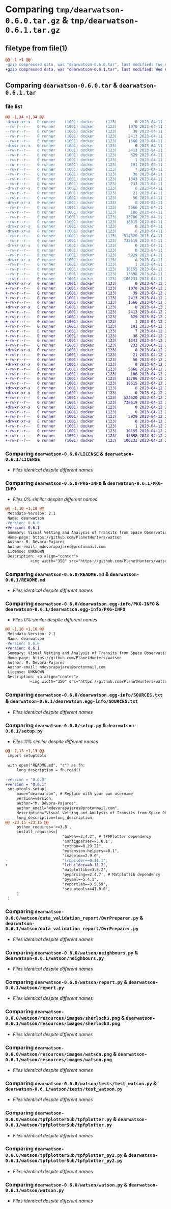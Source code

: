 # Comparing `tmp/dearwatson-0.6.0.tar.gz` & `tmp/dearwatson-0.6.1.tar.gz`

## filetype from file(1)

```diff
@@ -1 +1 @@
-gzip compressed data, was "dearwatson-0.6.0.tar", last modified: Tue Apr 11 10:28:50 2023, max compression
+gzip compressed data, was "dearwatson-0.6.1.tar", last modified: Wed Apr 12 20:50:55 2023, max compression
```

## Comparing `dearwatson-0.6.0.tar` & `dearwatson-0.6.1.tar`

### file list

```diff
@@ -1,34 +1,34 @@
-drwxr-xr-x   0 runner    (1001) docker     (123)        0 2023-04-11 10:28:50.418296 dearwatson-0.6.0/
--rw-r--r--   0 runner    (1001) docker     (123)     1070 2023-04-11 10:28:35.000000 dearwatson-0.6.0/LICENSE
--rw-r--r--   0 runner    (1001) docker     (123)       39 2023-04-11 10:28:35.000000 dearwatson-0.6.0/MANIFEST.in
--rw-r--r--   0 runner    (1001) docker     (123)     2413 2023-04-11 10:28:50.418296 dearwatson-0.6.0/PKG-INFO
--rw-r--r--   0 runner    (1001) docker     (123)     1666 2023-04-11 10:28:35.000000 dearwatson-0.6.0/README.md
-drwxr-xr-x   0 runner    (1001) docker     (123)        0 2023-04-11 10:28:50.414296 dearwatson-0.6.0/dearwatson.egg-info/
--rw-r--r--   0 runner    (1001) docker     (123)     2413 2023-04-11 10:28:50.000000 dearwatson-0.6.0/dearwatson.egg-info/PKG-INFO
--rw-r--r--   0 runner    (1001) docker     (123)      629 2023-04-11 10:28:50.000000 dearwatson-0.6.0/dearwatson.egg-info/SOURCES.txt
--rw-r--r--   0 runner    (1001) docker     (123)        1 2023-04-11 10:28:50.000000 dearwatson-0.6.0/dearwatson.egg-info/dependency_links.txt
--rw-r--r--   0 runner    (1001) docker     (123)      191 2023-04-11 10:28:50.000000 dearwatson-0.6.0/dearwatson.egg-info/requires.txt
--rw-r--r--   0 runner    (1001) docker     (123)        7 2023-04-11 10:28:50.000000 dearwatson-0.6.0/dearwatson.egg-info/top_level.txt
--rw-r--r--   0 runner    (1001) docker     (123)       38 2023-04-11 10:28:50.418296 dearwatson-0.6.0/setup.cfg
--rw-r--r--   0 runner    (1001) docker     (123)     1343 2023-04-11 10:28:37.000000 dearwatson-0.6.0/setup.py
--rw-r--r--   0 runner    (1001) docker     (123)      233 2023-04-11 10:28:37.000000 dearwatson-0.6.0/tox.ini
-drwxr-xr-x   0 runner    (1001) docker     (123)        0 2023-04-11 10:28:50.414296 dearwatson-0.6.0/watson/
--rw-r--r--   0 runner    (1001) docker     (123)       21 2023-04-11 10:28:37.000000 dearwatson-0.6.0/watson/__init__.py
--rw-r--r--   0 runner    (1001) docker     (123)       56 2023-04-11 10:28:37.000000 dearwatson-0.6.0/watson/constants.py
-drwxr-xr-x   0 runner    (1001) docker     (123)        0 2023-04-11 10:28:50.414296 dearwatson-0.6.0/watson/data_validation_report/
--rw-r--r--   0 runner    (1001) docker     (123)     5666 2023-04-11 10:28:37.000000 dearwatson-0.6.0/watson/data_validation_report/DvrPreparer.py
--rw-r--r--   0 runner    (1001) docker     (123)      106 2023-04-11 10:28:37.000000 dearwatson-0.6.0/watson/data_validation_report/__init__.py
--rw-r--r--   0 runner    (1001) docker     (123)    13706 2023-04-11 10:28:37.000000 dearwatson-0.6.0/watson/neighbours.py
--rw-r--r--   0 runner    (1001) docker     (123)    18515 2023-04-11 10:28:37.000000 dearwatson-0.6.0/watson/report.py
-drwxr-xr-x   0 runner    (1001) docker     (123)        0 2023-04-11 10:28:50.414296 dearwatson-0.6.0/watson/resources/
-drwxr-xr-x   0 runner    (1001) docker     (123)        0 2023-04-11 10:28:50.414296 dearwatson-0.6.0/watson/resources/images/
--rw-r--r--   0 runner    (1001) docker     (123)   524520 2023-04-11 10:28:37.000000 dearwatson-0.6.0/watson/resources/images/sherlock3.png
--rw-r--r--   0 runner    (1001) docker     (123)   738619 2023-04-11 10:28:37.000000 dearwatson-0.6.0/watson/resources/images/watson.png
-drwxr-xr-x   0 runner    (1001) docker     (123)        0 2023-04-11 10:28:50.418296 dearwatson-0.6.0/watson/tests/
--rw-r--r--   0 runner    (1001) docker     (123)        0 2023-04-11 10:28:37.000000 dearwatson-0.6.0/watson/tests/__init__.py
--rw-r--r--   0 runner    (1001) docker     (123)     5929 2023-04-11 10:28:37.000000 dearwatson-0.6.0/watson/tests/test_watson.py
-drwxr-xr-x   0 runner    (1001) docker     (123)        0 2023-04-11 10:28:50.418296 dearwatson-0.6.0/watson/tpfplotterSub/
--rw-r--r--   0 runner    (1001) docker     (123)        1 2023-04-11 10:28:39.000000 dearwatson-0.6.0/watson/tpfplotterSub/__init__.py
--rw-r--r--   0 runner    (1001) docker     (123)    16155 2023-04-11 10:28:39.000000 dearwatson-0.6.0/watson/tpfplotterSub/tpfplotter.py
--rw-r--r--   0 runner    (1001) docker     (123)    13698 2023-04-11 10:28:39.000000 dearwatson-0.6.0/watson/tpfplotterSub/tpfplotter_py2.py
--rw-r--r--   0 runner    (1001) docker     (123)   106233 2023-04-11 10:28:37.000000 dearwatson-0.6.0/watson/watson.py
+drwxr-xr-x   0 runner    (1001) docker     (123)        0 2023-04-12 20:50:55.745071 dearwatson-0.6.1/
+-rw-r--r--   0 runner    (1001) docker     (123)     1070 2023-04-12 20:50:44.000000 dearwatson-0.6.1/LICENSE
+-rw-r--r--   0 runner    (1001) docker     (123)       39 2023-04-12 20:50:44.000000 dearwatson-0.6.1/MANIFEST.in
+-rw-r--r--   0 runner    (1001) docker     (123)     2413 2023-04-12 20:50:55.745071 dearwatson-0.6.1/PKG-INFO
+-rw-r--r--   0 runner    (1001) docker     (123)     1666 2023-04-12 20:50:44.000000 dearwatson-0.6.1/README.md
+drwxr-xr-x   0 runner    (1001) docker     (123)        0 2023-04-12 20:50:55.741071 dearwatson-0.6.1/dearwatson.egg-info/
+-rw-r--r--   0 runner    (1001) docker     (123)     2413 2023-04-12 20:50:55.000000 dearwatson-0.6.1/dearwatson.egg-info/PKG-INFO
+-rw-r--r--   0 runner    (1001) docker     (123)      629 2023-04-12 20:50:55.000000 dearwatson-0.6.1/dearwatson.egg-info/SOURCES.txt
+-rw-r--r--   0 runner    (1001) docker     (123)        1 2023-04-12 20:50:55.000000 dearwatson-0.6.1/dearwatson.egg-info/dependency_links.txt
+-rw-r--r--   0 runner    (1001) docker     (123)      191 2023-04-12 20:50:55.000000 dearwatson-0.6.1/dearwatson.egg-info/requires.txt
+-rw-r--r--   0 runner    (1001) docker     (123)        7 2023-04-12 20:50:55.000000 dearwatson-0.6.1/dearwatson.egg-info/top_level.txt
+-rw-r--r--   0 runner    (1001) docker     (123)       38 2023-04-12 20:50:55.745071 dearwatson-0.6.1/setup.cfg
+-rw-r--r--   0 runner    (1001) docker     (123)     1343 2023-04-12 20:50:45.000000 dearwatson-0.6.1/setup.py
+-rw-r--r--   0 runner    (1001) docker     (123)      233 2023-04-12 20:50:45.000000 dearwatson-0.6.1/tox.ini
+drwxr-xr-x   0 runner    (1001) docker     (123)        0 2023-04-12 20:50:55.741071 dearwatson-0.6.1/watson/
+-rw-r--r--   0 runner    (1001) docker     (123)       21 2023-04-12 20:50:45.000000 dearwatson-0.6.1/watson/__init__.py
+-rw-r--r--   0 runner    (1001) docker     (123)       56 2023-04-12 20:50:45.000000 dearwatson-0.6.1/watson/constants.py
+drwxr-xr-x   0 runner    (1001) docker     (123)        0 2023-04-12 20:50:55.741071 dearwatson-0.6.1/watson/data_validation_report/
+-rw-r--r--   0 runner    (1001) docker     (123)     5666 2023-04-12 20:50:45.000000 dearwatson-0.6.1/watson/data_validation_report/DvrPreparer.py
+-rw-r--r--   0 runner    (1001) docker     (123)      106 2023-04-12 20:50:45.000000 dearwatson-0.6.1/watson/data_validation_report/__init__.py
+-rw-r--r--   0 runner    (1001) docker     (123)    13706 2023-04-12 20:50:45.000000 dearwatson-0.6.1/watson/neighbours.py
+-rw-r--r--   0 runner    (1001) docker     (123)    18515 2023-04-12 20:50:45.000000 dearwatson-0.6.1/watson/report.py
+drwxr-xr-x   0 runner    (1001) docker     (123)        0 2023-04-12 20:50:55.737071 dearwatson-0.6.1/watson/resources/
+drwxr-xr-x   0 runner    (1001) docker     (123)        0 2023-04-12 20:50:55.741071 dearwatson-0.6.1/watson/resources/images/
+-rw-r--r--   0 runner    (1001) docker     (123)   524520 2023-04-12 20:50:45.000000 dearwatson-0.6.1/watson/resources/images/sherlock3.png
+-rw-r--r--   0 runner    (1001) docker     (123)   738619 2023-04-12 20:50:45.000000 dearwatson-0.6.1/watson/resources/images/watson.png
+drwxr-xr-x   0 runner    (1001) docker     (123)        0 2023-04-12 20:50:55.741071 dearwatson-0.6.1/watson/tests/
+-rw-r--r--   0 runner    (1001) docker     (123)        0 2023-04-12 20:50:45.000000 dearwatson-0.6.1/watson/tests/__init__.py
+-rw-r--r--   0 runner    (1001) docker     (123)     5929 2023-04-12 20:50:45.000000 dearwatson-0.6.1/watson/tests/test_watson.py
+drwxr-xr-x   0 runner    (1001) docker     (123)        0 2023-04-12 20:50:55.745071 dearwatson-0.6.1/watson/tpfplotterSub/
+-rw-r--r--   0 runner    (1001) docker     (123)        1 2023-04-12 20:50:46.000000 dearwatson-0.6.1/watson/tpfplotterSub/__init__.py
+-rw-r--r--   0 runner    (1001) docker     (123)    16155 2023-04-12 20:50:46.000000 dearwatson-0.6.1/watson/tpfplotterSub/tpfplotter.py
+-rw-r--r--   0 runner    (1001) docker     (123)    13698 2023-04-12 20:50:46.000000 dearwatson-0.6.1/watson/tpfplotterSub/tpfplotter_py2.py
+-rw-r--r--   0 runner    (1001) docker     (123)   106233 2023-04-12 20:50:45.000000 dearwatson-0.6.1/watson/watson.py
```

### Comparing `dearwatson-0.6.0/LICENSE` & `dearwatson-0.6.1/LICENSE`

 * *Files identical despite different names*

### Comparing `dearwatson-0.6.0/PKG-INFO` & `dearwatson-0.6.1/PKG-INFO`

 * *Files 0% similar despite different names*

```diff
@@ -1,10 +1,10 @@
 Metadata-Version: 2.1
 Name: dearwatson
-Version: 0.6.0
+Version: 0.6.1
 Summary: Visual Vetting and Analysis of Transits from Space ObservatioNs
 Home-page: https://github.com/PlanetHunters/watson
 Author: M. Dévora-Pajares
 Author-email: mdevorapajares@protonmail.com
 License: UNKNOWN
 Description: <p align="center">
           <img width="350" src="https://github.com/PlanetHunters/watson/blob/main/images/watson.png?raw=true">
```

### Comparing `dearwatson-0.6.0/README.md` & `dearwatson-0.6.1/README.md`

 * *Files identical despite different names*

### Comparing `dearwatson-0.6.0/dearwatson.egg-info/PKG-INFO` & `dearwatson-0.6.1/dearwatson.egg-info/PKG-INFO`

 * *Files 0% similar despite different names*

```diff
@@ -1,10 +1,10 @@
 Metadata-Version: 2.1
 Name: dearwatson
-Version: 0.6.0
+Version: 0.6.1
 Summary: Visual Vetting and Analysis of Transits from Space ObservatioNs
 Home-page: https://github.com/PlanetHunters/watson
 Author: M. Dévora-Pajares
 Author-email: mdevorapajares@protonmail.com
 License: UNKNOWN
 Description: <p align="center">
           <img width="350" src="https://github.com/PlanetHunters/watson/blob/main/images/watson.png?raw=true">
```

### Comparing `dearwatson-0.6.0/dearwatson.egg-info/SOURCES.txt` & `dearwatson-0.6.1/dearwatson.egg-info/SOURCES.txt`

 * *Files identical despite different names*

### Comparing `dearwatson-0.6.0/setup.py` & `dearwatson-0.6.1/setup.py`

 * *Files 11% similar despite different names*

```diff
@@ -1,13 +1,13 @@
 import setuptools
 
 with open("README.md", "r") as fh:
     long_description = fh.read()
 
-version = "0.6.0"
+version = "0.6.1"
 setuptools.setup(
     name="dearwatson", # Replace with your own username
     version=version,
     author="M. Dévora-Pajares",
     author_email="mdevorapajares@protonmail.com",
     description="Visual Vetting and Analysis of Transits from Space ObservatioNs",
     long_description=long_description,
@@ -23,15 +23,15 @@
     python_requires='>=3.8',
     install_requires=[
                         "bokeh==2.4.2", # TPFPlotter dependency
                         'configparser==5.0.1',
                         "cython==0.29.21",
                         "extension-helpers==0.1",
                         "imageio==2.9.0",
-                        "lcbuilder==0.11.1",
+                        "lcbuilder==0.11.2",
                         "matplotlib==3.5.2",
                         'pyparsing==2.4.7', # Matplotlib dependency
                         "pyyaml==5.4.1",
                         "reportlab==3.5.59",
                         'setuptools>=41.0.0',
     ]
 )
```

### Comparing `dearwatson-0.6.0/watson/data_validation_report/DvrPreparer.py` & `dearwatson-0.6.1/watson/data_validation_report/DvrPreparer.py`

 * *Files identical despite different names*

### Comparing `dearwatson-0.6.0/watson/neighbours.py` & `dearwatson-0.6.1/watson/neighbours.py`

 * *Files identical despite different names*

### Comparing `dearwatson-0.6.0/watson/report.py` & `dearwatson-0.6.1/watson/report.py`

 * *Files identical despite different names*

### Comparing `dearwatson-0.6.0/watson/resources/images/sherlock3.png` & `dearwatson-0.6.1/watson/resources/images/sherlock3.png`

 * *Files identical despite different names*

### Comparing `dearwatson-0.6.0/watson/resources/images/watson.png` & `dearwatson-0.6.1/watson/resources/images/watson.png`

 * *Files identical despite different names*

### Comparing `dearwatson-0.6.0/watson/tests/test_watson.py` & `dearwatson-0.6.1/watson/tests/test_watson.py`

 * *Files identical despite different names*

### Comparing `dearwatson-0.6.0/watson/tpfplotterSub/tpfplotter.py` & `dearwatson-0.6.1/watson/tpfplotterSub/tpfplotter.py`

 * *Files identical despite different names*

### Comparing `dearwatson-0.6.0/watson/tpfplotterSub/tpfplotter_py2.py` & `dearwatson-0.6.1/watson/tpfplotterSub/tpfplotter_py2.py`

 * *Files identical despite different names*

### Comparing `dearwatson-0.6.0/watson/watson.py` & `dearwatson-0.6.1/watson/watson.py`

 * *Files identical despite different names*

